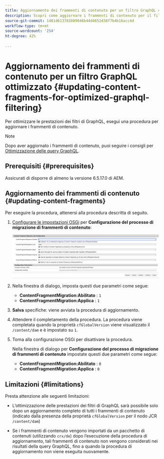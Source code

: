 ```yaml
---
title: Aggiornamento dei frammenti di contenuto per un filtro GraphQL ottimizzato
description: Scopri come aggiornare i frammenti di contenuto per il filtro GraphQL ottimizzato in Adobe Experience Manager per la distribuzione di contenuti headless.
source-git-commit: 1481d613783089046b44d4652d38f7b4b16acc4d
workflow-type: tm+mt
source-wordcount: '254'
ht-degree: 42%

---
```



# Aggiornamento dei frammenti di contenuto per un filtro GraphQL ottimizzato {#updating-content-fragments-for-optimized-graphql-filtering}

Per ottimizzare le prestazioni dei filtri di GraphQL, esegui una procedura per aggiornare i frammenti di contenuto.

>[!NOTE]
>
>Dopo aver aggiornato i frammenti di contenuto, puoi seguire i consigli per [Ottimizzazione delle query GraphQL](/help/sites-developing/headless/graphql-api/graphql-optimization.md).

## Prerequisiti {#prerequisites}

Assicurati di disporre di almeno la versione 6.5.17.0 di AEM.

## Aggiornamento dei frammenti di contenuto {#updating-content-fragments}

Per eseguire la procedura, attenersi alla procedura descritta di seguito.

1. [Configurare le impostazioni OSGi](/help/sites-deploying/configuring-osgi.md) per **Configurazione del processo di migrazione di frammenti di contenuto**:

   ![Configurazione del processo di migrazione per frammenti di contenuto OSGi](assets/cfm-graphql-update-01.png "Configurazione del processo di migrazione per frammenti di contenuto OSGi")

1. Nella finestra di dialogo, imposta questi due parametri come segue:

   * **ContentFragmentMigration:Abilitato** : `1`
   * **ContentFragmentMigration:Applica** : `1`

1. **Salva** specifiche: viene avviata la procedura di aggiornamento.

1. Attendere il completamento della procedura. La procedura viene completata quando la proprietà `cfGlobalVersion` viene visualizzato il `/content/dam` e è impostato su `1`.

1. Torna alla configurazione OSGi per disattivare la procedura.

   Nella finestra di dialogo per **Configurazione del processo di migrazione di frammenti di contenuto** impostate questi due parametri come segue:

   * **ContentFragmentMigration:Abilitato** : `0`
   * **ContentFragmentMigration:Applica** : `0`

## Limitazioni {#limitations}

Presta attenzione alle seguenti limitazioni:

* L’ottimizzazione delle prestazioni dei filtri di GraphQL sarà possibile solo dopo un aggiornamento completo di tutti i frammenti di contenuto (indicato dalla presenza della proprietà `cfGlobalVersion` per il nodo JCR `/content/dam`)

* Se i frammenti di contenuto vengono importati da un pacchetto di contenuti (utilizzando `crx/de`) dopo l’esecuzione della procedura di aggiornamento, tali frammenti di contenuto non vengono considerati nei risultati della query GraphQL, fino a quando la procedura di aggiornamento non viene eseguita nuovamente.